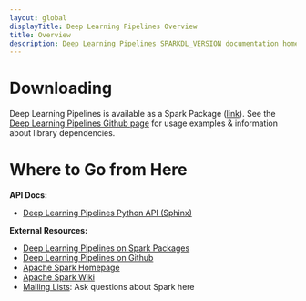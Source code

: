 ```yaml
---
layout: global
displayTitle: Deep Learning Pipelines Overview
title: Overview
description: Deep Learning Pipelines SPARKDL_VERSION documentation homepage
---
```



# Downloading

Deep Learning Pipelines is available as a Spark Package ([link](https://spark-packages.org/package/databricks/spark-deep-learning)).
See the [Deep Learning Pipelines Github page](https://github.com/databricks/spark-deep-learning) for
usage examples & information about library dependencies.

# Where to Go from Here

**API Docs:**

* [Deep Learning Pipelines Python API (Sphinx)](api/python/index.html)

**External Resources:**

* [Deep Learning Pipelines on Spark Packages](https://spark-packages.org/package/databricks/spark-deep-learning)
* [Deep Learning Pipelines on Github](http://github.com/databricks/spark-deep-learning)
* [Apache Spark Homepage](http://spark.apache.org)
* [Apache Spark Wiki](https://cwiki.apache.org/confluence/display/SPARK)
* [Mailing Lists](http://spark.apache.org/mailing-lists.html): Ask questions about Spark here
